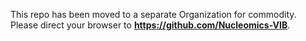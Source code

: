 This repo has been moved to a separate Organization for commodity. Please direct your browser to **https://github.com/Nucleomics-VIB**.
